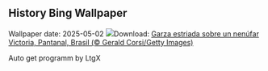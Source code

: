 ## History Bing Wallpaper
Wallpaper date: 2025-05-02
![](https://www.bing.com/th?id=OHR.BrazilHeron_ES-ES2902878903_UHD.jpg&w=1000)Download: [Garza estriada sobre un nenúfar Victoria, Pantanal, Brasil (© Gerald Corsi/Getty Images)](https://www.bing.com/th?id=OHR.BrazilHeron_ES-ES2902878903_UHD.jpg)

Auto get programm by LtgX
